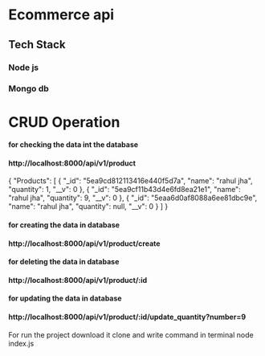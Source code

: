 <h1>Ecommerce api</h1>



<h2>Tech Stack</h2>
<h3>Node js</h3>
<h3>Mongo db</h3>

<h1>CRUD Operation</h1>


<h4>for checking the data int the database</h4>
<h4>http://localhost:8000/api/v1/product</h4>

{
    "Products": [
        {
            "_id": "5ea9cd812113416e440f5d7a",
            "name": "rahul jha",
            "quantity": 1,
            "__v": 0
        },
        {
            "_id": "5ea9cf11b43d4e6fd8ea21e1",
            "name": "rahul jha",
            "quantity": 9,
            "__v": 0
        },
        {
            "_id": "5eaa6d0af8088a6ee81dbc9e",
            "name": "rahul jha",
            "quantity": null,
            "__v": 0
        }
    ]
}



<h4>for creating the data in database</h4>
<h4>http://localhost:8000/api/v1/product/create</h4>


<h4>for deleting the data in database</h4>
<h4>http://localhost:8000/api/v1/product/:id</h4>

<h4>for updating the data in database</h4>
<h4>http://localhost:8000/api/v1/product/:id/update_quantity?number=9</h4>


For run the project download it clone and write command in terminal node index.js 

